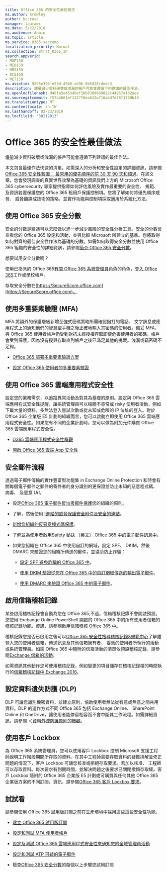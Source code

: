 ```yaml
---
title: Office 365 的安全性最佳做法
ms.author: krowley
author: kccross
manager: laurawi
ms.date: 5/22/2018
ms.audience: Admin
ms.topic: article
ms.service: O365-seccomp
localization_priority: Normal
ms.collection: Strat_O365_IP
search.appverid:
- MOE150
- MED150
- MBS150
- BCS160
- MET150
ms.assetid: 9295e396-e53d-49b9-ae9b-0b5828cdedc3
description: 儘量減少資料破壞或洩漏的帳戶可能會遵循下列建議的最佳作法。
ms.openlocfilehash: d40fa5e4534bef1bb8389989022c44967a162aee
ms.sourcegitcommit: f57b4001ef1327f0ea622e716a4d7d78f1769b49
ms.translationtype: MT
ms.contentlocale: zh-TW
ms.lasthandoff: 02/23/2019
ms.locfileid: "30212813"
---
```

# <a name="security-best-practices-for-office-365"></a>Office 365 的安全性最佳做法

儘量減少資料破壞或洩漏的帳戶可能會遵循下列建議的最佳作法。
  
本文包含最佳作法快速的清單。如需深入的分析和安全性設定的詳細資訊，請參閱[Office 365 安全性藍圖： 最常用的優先順序的前 30 天 90 天和超過](security-roadmap.md)。在該文章，您會發現調查的真實世界攻擊為基礎的資訊我們上方的 Microsoft Office 365 cybersecurity 專家提供指導如何評估風險及實作最重要的安全性、 規範、 及資訊若要保護您的 Office 365 租用戶保護控制項。您將了解如何將優先順序威脅、 威脅翻譯成技術的策略，並實作功能與控制項採取適用於系統化方法。
  
## <a name="use-office-365-secure-score"></a>使用 Office 365 安全分數

安全的分數是建議可以怎麼做以進一步減少風險的安全性分析工具。安全的分數會查看您的 Office 365 設定和活動，並與比較 Microsoft 所建立的基準。您將取得如何對齊的最佳安全性作法為基礎的分數。如需如何取得安全分數並使用 Office 365 組織的安全性的詳細資訊，請參閱[簡介 Office 365 安全分數](office-365-secure-score.md)。
  
想要試用安全分數嗎？
  
使用已指派的 Office 365[有關 Office 365 系統管理員角色](https://support.office.com/article/da585eea-f576-4f55-a1e0-87090b6aaa9d)的角色，[登入 Office 365](https://www.office.com/signin)工作或學校帳戶。
  
存取安全分數在[https://SecureScore.office.com](https://SecureScore.office.com)。
  
## <a name="use-multi-factor-authentication-mfa"></a>使用多重要素驗證 (MFA)

MFA 將額外的保護層級新增至強式密碼策略所需確認撥打的電話、 文字訊息或應用程式上的通知他們的智慧型手機之後正確地輸入其密碼的使用者。備妥 MFA，與 Office 365 使用者帳戶仍受到對抗未經授權存取即使危害使用者的密碼。帳戶會受到保護，因為沒有授與存取直到帳戶之後已滿足其他的挑戰。洩漏或竊密碼不足夠。
  
- [Office 365 部署多重要素驗證方案](https://support.office.com/article/043807b2-21db-4d5c-b430-c8a6dee0e6ba)
    
- [設定 Office 365 使用者的多重要素驗證](https://support.office.com/article/8f0454b2-f51a-4d9c-bcde-2c48e41621c6)
    
## <a name="use-office-365-cloud-app-security"></a>使用 Office 365 雲端應用程式安全性

設定您的業務需求，以追蹤異常活動及對其為基礎的原則。設定與 Office 365 雲端應用程式安全性提醒，讓系統管理員可以檢閱不尋常或 risky 使用者活動，例如下載大量的資料，多無法登入嘗試次數或從未知或危險的 IP 位址的登入。對於 Office 365 企業版 E5 計劃的組織而言，您可以啟動立即使用 Office 365 雲端應用程式安全性。如果您有不同的企業計劃時，您可以做為附加元件購買 Office 365 雲端應用程式安全性。
  
- [O365 雲端應用程式安全性概觀](office-365-cas-overview.md)
    
- [開啟 Office 365 雲端 App 安全性](turn-on-office-365-cas.md)
    
## <a name="secure-mail-flow"></a>安全郵件流程

透過電子郵件傳輸的實作豐富型功能集 in Exchange Online Protection 和時會有關每個電子郵件之郵件的寄件者的身分識別的更保證並防止未知的惡意程式碼、 病毒、 及惡意 Url。
  
- 設定[Office 365 電子郵件反垃圾郵件保護](anti-spam-protection.md)您的組織的原則。 
    
- 了解，然後使用 [[進階的威脅保護安全附件及安全的連結](https://technet.microsoft.com/library/mt148491.aspx)。
    
- [新增您組織的反惡意程式碼保護](https://technet.microsoft.com/en-us/library/jj200669%28v=exchg.150%29.aspx)。
    
- 了解並為使用者啟用[Safety 秘訣 （英文） Office 365 中的電子郵件訊息中](safety-tips-in-office-365.md)。 
    
- 如果您組織在 Office 365 中使用自訂的網域，設定 SPF、 DKIM，然後 DMARC 來驗證您的組織所傳送的郵件，並協助防止詐騙：
    
  - [設定 SPF 避免詐騙的 Office 365 中](https://docs.microsoft.com/office365/SecurityCompliance/set-up-spf-in-office-365-to-help-prevent-spoofing)。
    
  - [使用 DKIM 驗證從您在 Office 365 中的自訂網域傳送的輸出電子郵件](https://docs.microsoft.com/office365/SecurityCompliance/set-up-spf-in-office-365-to-help-prevent-spoofing)。
    
  - [使用 DMARC 來驗證 Office 365 中的電子郵件](https://technet.microsoft.com/library/mt734386%28v=exchg.150%29.aspx)。
    
## <a name="enable-mailbox-audit-logging"></a>啟用信箱稽核記錄

某些啟用稽核記錄會自動為您在 Office 365;不過，信箱稽核記錄不會開啟預設。您使用 Exchange Online PowerShell 開啟的 Office 365 中的所有使用者信箱的稽核記錄功能。資訊，請參閱[啟用信箱稽核 Office 365 中](https://go.microsoft.com/fwlink/p/?LinkID=626109)。
  
稽核記錄您是否已啟用之後可以[Office 365 安全性搜尋稽核記錄&amp;規範中心](search-the-audit-log-in-security-and-compliance.md)了解誰登入您的使用者信箱，傳送訊息及其他信箱擁有者、 委派的使用者所執行的活動或系統管理員。如需 Office 365 中隨附的信箱活動的清單依預設稽核記錄，請參閱[Exchange 信箱的活動](search-the-audit-log-in-security-and-compliance.md#exchange-mailbox-activities)。
  
如需資訊其他動作您可使用稽核記錄，例如變更的項目儲存在稽核記錄檔的時間執行的[信箱稽核記錄中 Exchange 2016](https://technet.microsoft.com/en-us/library/ff459237%28v=exchg.160%29.aspx)。
  
## <a name="configure-data-loss-prevention-dlp"></a>設定資料遺失防護 (DLP)

DLP 可讓您識別機密資料，並建立原則，協助使用者無法從有意或無意之間共用資料。DLP 的運作方式不同 Office 365 包括 Exchange Online、 SharePoint Online 和 OneDrive，讓使用者能停留相容而不會中斷其工作流程。如需詳細資訊，請參閱 ＜[資料外洩防護原則的概觀](data-loss-prevention-policies.md)。
  
## <a name="use-customer-lockbox"></a>使用客戶 Lockbox

為 Office 365 系統管理員，您可以使用客戶 Lockbox 控制 Microsoft 支援工程師說明工作階段期間所存取的資料。在其中工程師需要存取資料的疑難排解並修正問題的情況下，客戶 Lockbox 可讓您核准或拒絕存取要求。若加以核准、 工程師可以存取資料。每次要求有到期時間，並解決問題之後要求已關閉撤銷存取權。客戶 Lockbox 隨附的 Office 365 企業版 E5 計劃或可購買與任何其他 Office 365 企業版方案的不同訂閱。資訊，請參閱[Office 365 客戶 Lockbox 要求](https://support.office.com/article/36f9cdd1-e64c-421b-a7e4-4a54d16440a2)。
  
## <a name="try-it-yourself"></a>試試看
<a name="SecureScore"> </a>

請參閱使用 Office 365 試用版訂閱之前在生產環境中採用這些這些安全性功能。
  
- [建立 Office 365 試用版訂閱](https://technet.microsoft.com/library/mt736406.aspx)
    
- [設定和測試 MFA 使用者帳戶](https://technet.microsoft.com/library/mt492459.aspx)
    
- [設定及測試 Office 365 雲端應用程式安全性來通知您的全域管理員活動](https://technet.microsoft.com/library/mt757250.aspx)
    
- [設定和測試 ATP 可疑的電子郵件](https://technet.microsoft.com/library/mt490479.aspx)
    
- 檢查[Office 365 安全分數](https://securescore.office.com/)的每個以上步驟您試用訂閱 
    

